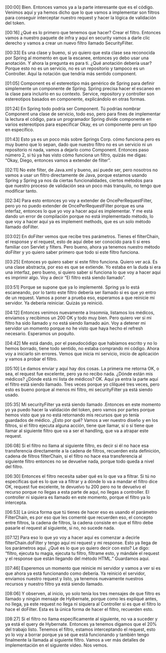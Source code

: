 [00:00] Bien. Entonces vamos ya a la parte interesante que es el código. Venimos aquí y ya hemos dicho que lo que vamos a implementar son filtros para conseguir interceptar nuestro request y hacer la lógica de validación del token.

[00:16] ¿Qué es lo primero que tenemos que hacer? Crear el filtro. Entonces vamos a nuestro paquete de infra y aquí en security vamos a darle clic derecho y vamos a crear un nuevo filtro llamado SecurityFilter.

[00:33] Es una clase y bueno, si yo quiero que esta clase sea reconocida por Spring al momento en que la escanee, entonces yo debo usar una anotación. Y ahora la pregunta es para ti. ¿Qué anotación debería usar? Porque esto no es un servicio, no es un repositorio y tampoco es un Controller. Aquí la notación que tendría más sentido component.

[01:05] Component es el estereotipo más genérico de Spring para definir simplemente un componente de Spring. Spring precisa hacer el escaneo en la clase para incluirlo en su contexto. Service, repository y controller son estereotipos basados en componente, explicándolo en otras formas.

[01:24] En Spring todo podría ser Component. Tú podrías nombrar Component una clase de servicio, todo eso, pero para fines de implementar la lectura el código, para un programador Spring divide componente en varios estereotipos para especificar Okay, es un componente pero un tipo en específico.

[01:43] Esto ya es un poco más sobre Springs Corp. cómo funciona pero es muy bueno que lo sepan, dado que nuestro filtro no es un servicio ni un repositorio ni nada, vamos a dejarlo como Component. Entonces paso número 2, si tú ya has visto cómo funciona un filtro, quizás me digas: “Okay, Diego, entonces vamos a extender de filter”.

[02:11] No este filter, de Java.xml y bueno, así puede ser, pero nosotros no vamos a usar un filtro directamente de Java, porque estamos usando Spring y Spring ya nos da ciertas funcionalidades, ciertos métodos para que nuestro proceso de validación sea un poco más tranquilo, no tengo que modificar tanto.

[02:34] Para esto entonces yo voy a extender de OncePerRequestFilter, pero yo no puedo extender de OncePerRequestFilter porque es una interfaz, entonces lo que yo voy a hacer aquí es implementar. Y me está dando un error de compilación porque no está implementado método, lo que voy a hacer aquí ya es implement methods, que es un solo método llamado doFilter.

[03:02] En doFilter vemos que recibe tres parámetros. Tienes el filterChain, el response y el request, esto de aquí debe ser conocido para ti si eres familiar con Servlet y filters. Pero bueno, ahora ya tenemos nuestro método doFilter y yo quiero saber primero que todo si este filtro funciona.

[03:25] Entonces yo quiero saber si este filtro funciona. Quiero ver acá. Es una clase abstracta, por eso es que se extiende. Yo estaba en la duda si era una interfaz, pero bueno, si quiero saber si funciona lo que voy a hacer aquí es imprimir algo. Voy a decir “El filtro está siendo llamado”.

[03:51] Porque se supone que ya lo implementé. Spring ya lo está escaneando, por lo tanto este filtro debería ser llamado si es que yo entro de un request. Vamos a poner a prueba eso, esperamos a que reinicie mi servidor. Ya debería reiniciar. Quizás ya reinició.

[04:12] Entonces venimos nuevamente a Insomnia, listamos los médicos, enviamos y recibimos un 200 OK y todo muy bien. Pero quiero ver si mi filtro ha sido llamado y no está siendo llamado aún. Voy a detener mi servidor un momento porque no he visto que haya hecho el refresh necesario. Esperamos un poquito.

[04:42] Me está dando, por el pseudocódigo que habíamos escrito y no lo hemos borrado, tiene todo sentido, no estaba comprando mi código. Ahora voy a iniciarlo sin errores. Vemos que inicia mi servicio, inicio de aplicación y vamos a probar el filtro.

[05:10] Le damos enviar y aquí hay dos cosas. La primera me retorna OK, o sea, el request fue excelente, pero ya no recibo nada. ¿Dónde están mis médicos? ¿Dónde está mi lista de médicos? OK. Aquí ya entra la parte aquí el filtro está siendo llamado. Tres veces porque yo clilqueé tres veces, pero esto es bueno porque al menos mi filtro, mi securityFilter ya está siendo usado.

[05:35] Mi securityFilter ya está siendo llamado .Entonces en este momento yo ya puedo hacer la validación del token, pero vamos por partes porque hemos visto que ya no está retornando mis recursos que yo tenía guardados de médico. ¿Esto por qué? Vamos a ver nuestro diseño y en los filtros, si el filtro ejecuta alguna acción, tiene que llamar, sí o sí tiene que llamar al siguiente filtro que va a ser el handling, que va a atrapar este request.

[06:08] Si el filtro no llama al siguiente filtro, es decir si él no hace esa transferencia directamente a la cadena de filtros, recuerden esta definición, cadena de filtros filterChain, si el filtro no hace esa transferencia al siguiente filtro entonces no se devuelve nada, porque todo queda a nivel del filtro.

[06:30] Entonces el filtro necesita saber qué es lo que va a filtrar. Si tú no especificas qué es lo que va a filtrar y a dónde lo va a mandar el filtro dice OK, request fue excelente, te devuelvo tu 200 pero no te devuelvo el recurso porque no llegas a esta parte de aquí, no llegas a controller. El controller ni siquiera es llamado en este momento, porque el filtro ya lo intercepta.

[06:53] La única forma que tú tienes de hacer eso es usando el parámetro FilterChain, es por eso que les comenté que recuerden eso, el concepto entre filtros, la cadena de filtros, la cadena consiste en que el filtro debe pasarle el request al siguiente, si no, no sucede nada.

[07:12] Para eso lo que yo voy a hacer aquí es comenzar a decirle filterChain.doFilter y tengo aquí mi request y mi response. Esto ya llega de los parámetros aquí. ¿Qué es lo que yo quiero decir con esto? Le digo: “filtro, ejecuta tu magia, ejecuta tu filtro, fíltrame esto, y mándale el request y el response que están llegando del método HTML.” Guardamos aquí.

[07:46] Esperemos un momento que reinicie mi servidor y vamos a ver si es que ahora ya está funcionando como debería. Ya reinició el servidor, enviamos nuestro request y listo, ya tenemos nuevamente nuestros recursos y nuestro filtro ya está siendo llamado.

[08:06] Y observen, al inicio, yo solo tenía los tres mensajes de que filtro es llamado y ningún mensaje de Hyibernate, porque como les expliqué antes, no llega, ya este request no llega ni siquiera al Controller si es que el filtro lo hace el doFilter. Esta es la única forma de hacer el filtro, recuerden esto.

[08:27] Si el filtro no llama específicamente al siguiente, no va a suceder y ya está el query de Hybernate. Entonces ya tenemos digamos que el 20% del trabajo listo. Tenemos el filtro, estamos interceptando el request, esto yo lo voy a borrar porque ya sé que está funcionando y también tengo finalmente la llamada al siguiente filtro. Vamos a ver más detalles de implementación en el siguiente video. Nos vemos.
